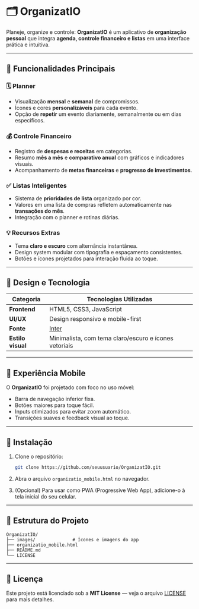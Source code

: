 # 🗂️ OrganizatIO

Planeje, organize e controle: **OrganizatIO** é um aplicativo de **organização pessoal** que integra **agenda, controle financeiro e listas** em uma interface prática e intuitiva. 

---

## 🌟 Funcionalidades Principais

### 🗓️ Planner
- Visualização **mensal** e **semanal** de compromissos.  
- Ícones e cores **personalizáveis** para cada evento.
- Opção de **repetir** um evento diariamente, semanalmente ou em dias específicos.  

### 💰 Controle Financeiro
- Registro de **despesas e receitas** em categorias.  
- Resumo **mês a mês** e **comparativo anual** com gráficos e indicadores visuais.  
- Acompanhamento de **metas financeiras** e **progresso de investimentos**.  

### ✅ Listas Inteligentes
- Sistema de **prioridades de lista** organizado por cor.  
- Valores em uma lista de compras refletem automaticamente nas **transações do mês**.  
- Integração com o planner e rotinas diárias.

### 💡 Recursos Extras
- Tema **claro e escuro** com alternância instantânea.  
- Design system modular com tipografia e espaçamento consistentes.  
- Botões e ícones projetados para interação fluida ao toque.

---

## 🎨 Design e Tecnologia

| Categoria | Tecnologias Utilizadas |
|------------|------------------------|
| **Frontend** | HTML5, CSS3, JavaScript |
| **UI/UX** | Design responsivo e mobile-first |
| **Fonte** | [Inter](https://fonts.google.com/specimen/Inter) |
| **Estilo visual** | Minimalista, com tema claro/escuro e ícones vetoriais |

---

## 📱 Experiência Mobile

O **OrganizatIO** foi projetado com foco no uso móvel:
- Barra de navegação inferior fixa.  
- Botões maiores para toque fácil.  
- Inputs otimizados para evitar zoom automático.  
- Transições suaves e feedback visual ao toque.

---

## 🚀 Instalação

1. Clone o repositório:  
   ```bash
   git clone https://github.com/seuusuario/OrganizatIO.git
   ```

2. Abra o arquivo `organizatio_mobile.html` no navegador.

3. (Opcional) Para usar como PWA (Progressive Web App), adicione-o à tela inicial do seu celular.

---

## 🧩 Estrutura do Projeto

```
OrganizatIO/
├── images/              # Ícones e imagens do app
├── organizatio_mobile.html
├── README.md
└── LICENSE
```

---

## 📜 Licença

Este projeto está licenciado sob a **MIT License** — veja o arquivo [LICENSE](LICENSE) para mais detalhes.
